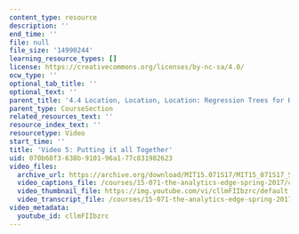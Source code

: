 ```yaml
---
content_type: resource
description: ''
end_time: ''
file: null
file_size: '14990244'
learning_resource_types: []
license: https://creativecommons.org/licenses/by-nc-sa/4.0/
ocw_type: ''
optional_tab_title: ''
optional_text: ''
parent_title: '4.4 Location, Location, Location: Regression Trees for Housing Data  (Recitation)'
parent_type: CourseSection
related_resources_text: ''
resource_index_text: ''
resourcetype: Video
start_time: ''
title: 'Video 5: Putting it all Together'
uid: 070b68f3-638b-9101-96a1-77c831982623
video_files:
  archive_url: https://archive.org/download/MIT15.071S17/MIT15_071S17_Session_4.4.06_300k.mp4
  video_captions_file: /courses/15-071-the-analytics-edge-spring-2017/c337145b594b5e5aba3867371fe129bb_cllmFIIbzrc.vtt
  video_thumbnail_file: https://img.youtube.com/vi/cllmFIIbzrc/default.jpg
  video_transcript_file: /courses/15-071-the-analytics-edge-spring-2017/3d33c73056853b59d8d349647b69a786_cllmFIIbzrc.pdf
video_metadata:
  youtube_id: cllmFIIbzrc
---
```

